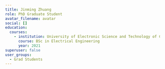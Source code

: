 ```yaml
---
title: Jinming Zhuang
role: PhD Graduate Student
avatar_filename: avatar
social: []
education:
  courses:
    - institution: University of Electronic Science and Technology of China
      course: BSc in Electrical Engineering
      year: 2021
superuser: false
user_groups:
  - Grad Students
---
```

